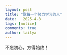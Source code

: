 ```yaml
---
layout: post
title: "致每一个努力学习的人"
date:   2025-4-8
tags: [notice]
comments: true
author: laitya
---
```


不忘初心，方得始终！
